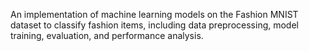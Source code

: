 An implementation of machine learning models on the Fashion MNIST dataset to classify fashion items, including data preprocessing, model training, evaluation, and performance analysis.
